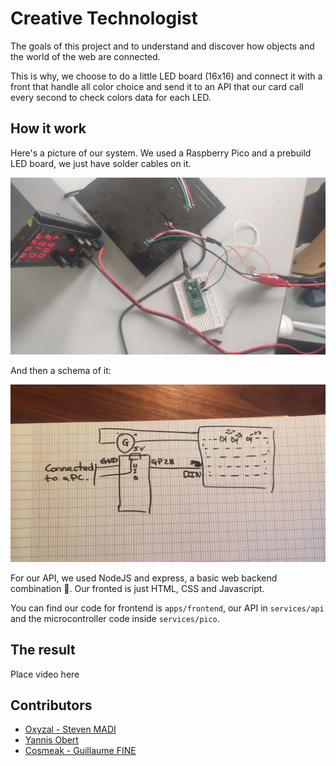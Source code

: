 # Creative Technologist

The goals of this project and to understand and discover how objects and the world of the web are connected.

This is why, we choose to do a little LED board (16x16) and connect it with a front that handle all color choice and send it to an API that our card call every second to check colors data for each LED.


## How it work

Here's a picture of our system. We used a Raspberry Pico and a prebuild LED board, we just have solder cables on it.

![](/docs/assembly.jpg)

And then a schema of it: 

![](/docs/schema.jpeg)

For our API, we used NodeJS and express, a basic web backend combination 🙂. Our fronted is just HTML, CSS and Javascript.

You can find our code for frontend is `apps/frontend`, our API in `services/api` and the microcontroller code inside `services/pico`.


## The result

Place video here


## Contributors

- [Oxyzal - Steven MADI](https://github.com/Oxyzal)
- [Yannis Obert](https://github.com/yannisobert)
- [Cosmeak - Guillaume FINE](https://github.com/Cosmeak)